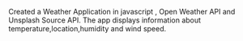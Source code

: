 Created a Weather Application in javascript , Open Weather API and Unsplash Source API.
The app displays information about temperature,location,humidity and wind speed.

